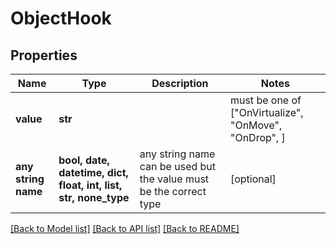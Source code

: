 # ObjectHook


## Properties
Name | Type | Description | Notes
------------ | ------------- | ------------- | -------------
**value** | **str** |  |  must be one of ["OnVirtualize", "OnMove", "OnDrop", ]
**any string name** | **bool, date, datetime, dict, float, int, list, str, none_type** | any string name can be used but the value must be the correct type | [optional]

[[Back to Model list]](../README.md#documentation-for-models) [[Back to API list]](../README.md#documentation-for-api-endpoints) [[Back to README]](../README.md)


